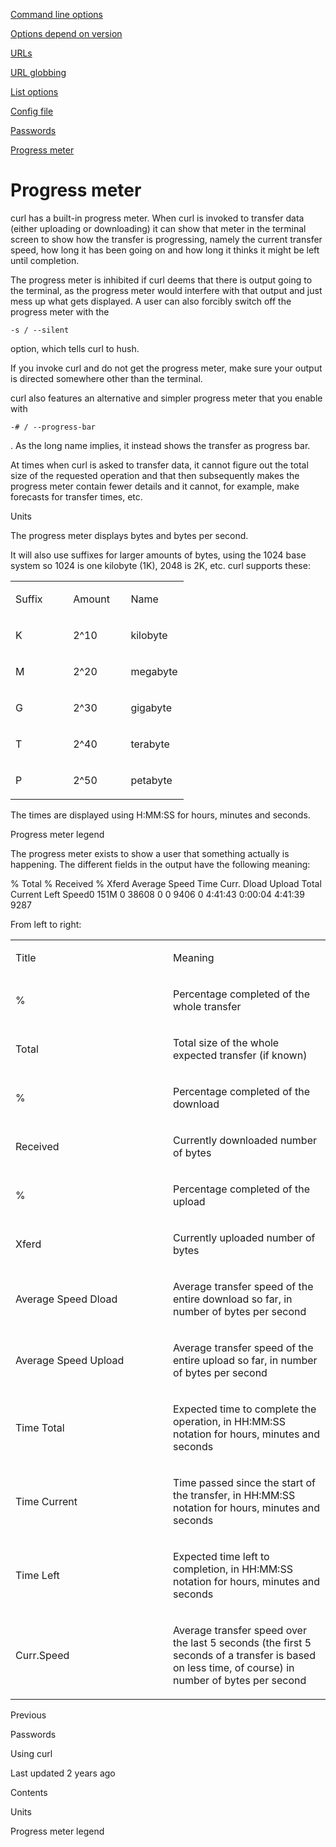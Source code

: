 <a href="options.html" class="navButton-94f2579c--pageItemWithChildrenNested-2c5d8183--navButtonClickable-161b88ca">

<span class="text-4505230f--UIH300-2063425d--textContentFamily-49a318e1--navButtonLabel-14a4968f">Command line options</span>

</a>

<a href="versions.html" class="navButton-94f2579c--pageItemWithChildrenNested-2c5d8183--navButtonClickable-161b88ca">

<span class="text-4505230f--UIH300-2063425d--textContentFamily-49a318e1--navButtonLabel-14a4968f">Options depend on version</span>

</a>

<a href="urls.html" class="navButton-94f2579c--pageItemWithChildrenNested-2c5d8183--navButtonClickable-161b88ca">

<span class="text-4505230f--UIH300-2063425d--textContentFamily-49a318e1--navButtonLabel-14a4968f">URLs</span>

</a>

<a href="globbing.html" class="navButton-94f2579c--pageItemWithChildrenNested-2c5d8183--navButtonClickable-161b88ca">

<span class="text-4505230f--UIH300-2063425d--textContentFamily-49a318e1--navButtonLabel-14a4968f">URL globbing</span>

</a>

<a href="listopts.html" class="navButton-94f2579c--pageItemWithChildrenNested-2c5d8183--navButtonClickable-161b88ca">

<span class="text-4505230f--UIH300-2063425d--textContentFamily-49a318e1--navButtonLabel-14a4968f">List options</span>

</a>

<a href="configfile.html" class="navButton-94f2579c--pageItemWithChildrenNested-2c5d8183--navButtonClickable-161b88ca">

<span class="text-4505230f--UIH300-2063425d--textContentFamily-49a318e1--navButtonLabel-14a4968f">Config file</span>

</a>

<a href="passwords.html" class="navButton-94f2579c--pageItemWithChildrenNested-2c5d8183--navButtonClickable-161b88ca">

<span class="text-4505230f--UIH300-2063425d--textContentFamily-49a318e1--navButtonLabel-14a4968f">Passwords</span>

</a>

<a href="progressmeter.html" class="navButton-94f2579c--pageItemWithChildrenNested-2c5d8183--navButtonClickable-161b88ca--navButtonOpened-6a88552e">

<span class="text-4505230f--UIH300-2063425d--textContentFamily-49a318e1--navButtonLabel-14a4968f">Progress meter</span>

</a>

# <span class="text-4505230f--DisplayH900-bfb998fa--textContentFamily-49a318e1">Progress meter</span>

<span class="text-4505230f--UIH300-2063425d--textUIFamily-5ebd8e40--text-8ee2c8b2">

</span>

<span class="text-4505230f--UIH300-2063425d--textUIFamily-5ebd8e40--text-8ee2c8b2">

</span>

<span class="text-4505230f--TextH400-3033861f--textContentFamily-49a318e1">

<span data-key="e1e0b093d45942f794e50666aee31555">

<span data-offset-key="e1e0b093d45942f794e50666aee31555:0">curl has a built-in progress meter. When curl is invoked to transfer data (either uploading or downloading) it can show that meter in the terminal screen to show how the transfer is progressing, namely the current transfer speed, how long it has been going on and how long it thinks it might be left until completion.</span>

</span>

</span>

<span class="text-4505230f--TextH400-3033861f--textContentFamily-49a318e1">

<span data-key="e1d2b4779eb246ac8c43e19465195857">

<span data-offset-key="e1d2b4779eb246ac8c43e19465195857:0">The progress meter is inhibited if curl deems that there is output going to the terminal, as the progress meter would interfere with that output and just mess up what gets displayed. A user can also forcibly switch off the progress meter with the </span>

<span data-offset-key="e1d2b4779eb246ac8c43e19465195857:1">`-s / --silent`</span>

<span data-offset-key="e1d2b4779eb246ac8c43e19465195857:2"> option, which tells curl to hush.</span>

</span>

</span>

<span class="text-4505230f--TextH400-3033861f--textContentFamily-49a318e1">

<span data-key="fbe59381b0e64f6ab1a6df553f587d8c">

<span data-offset-key="fbe59381b0e64f6ab1a6df553f587d8c:0">If you invoke curl and do not get the progress meter, make sure your output is directed somewhere other than the terminal.</span>

</span>

</span>

<span class="text-4505230f--TextH400-3033861f--textContentFamily-49a318e1">

<span data-key="c2a23e1dc87a439d95315f0fd76f762a">

<span data-offset-key="c2a23e1dc87a439d95315f0fd76f762a:0">curl also features an alternative and simpler progress meter that you enable with </span>

<span data-offset-key="c2a23e1dc87a439d95315f0fd76f762a:1">`-# / --progress-bar`</span>

<span data-offset-key="c2a23e1dc87a439d95315f0fd76f762a:2">. As the long name implies, it instead shows the transfer as progress bar.</span>

</span>

</span>

<span class="text-4505230f--TextH400-3033861f--textContentFamily-49a318e1">

<span data-key="c3005949df5b47bfbb4823b427434205">

<span data-offset-key="c3005949df5b47bfbb4823b427434205:0">At times when curl is asked to transfer data, it cannot figure out the total size of the requested operation and that then subsequently makes the progress meter contain fewer details and it cannot, for example, make forecasts for transfer times, etc.</span>

</span>

</span>

<span class="text-4505230f--HeadingH700-04e1a2a3--textContentFamily-49a318e1">

<span data-key="2c34cef0de0c440fbd26b151bc846c7c">

<span data-offset-key="2c34cef0de0c440fbd26b151bc846c7c:0">Units</span>

</span>

</span>

<span class="text-4505230f--TextH400-3033861f--textContentFamily-49a318e1">

<span data-key="92e87e3869ed48c08c0cebbf5b351519">

<span data-offset-key="92e87e3869ed48c08c0cebbf5b351519:0">The progress meter displays bytes and bytes per second.</span>

</span>

</span>

<span class="text-4505230f--TextH400-3033861f--textContentFamily-49a318e1">

<span data-key="8908065f2584417ea76ab67cfaee3a48">

<span data-offset-key="8908065f2584417ea76ab67cfaee3a48:0">It will also use suffixes for larger amounts of bytes, using the 1024 base system so 1024 is one kilobyte (1K), 2048 is 2K, etc. curl supports these:</span>

</span>

</span>

<table>

<colgroup>

<col style="width: 33%" />

<col style="width: 33%" />

<col style="width: 33%" />

</colgroup>

<tbody>

<tr class="odd">

<td style="text-align: left;">

<p>

<span class="text-4505230f--UIH400-4e41e82a--textContentFamily-49a318e1">

<span data-key="7c1dce79447747e8aeea097382b976ed">

<span data-offset-key="7c1dce79447747e8aeea097382b976ed:0">Suffix</span>

</span>

</span>

</p>

</td>

<td style="text-align: left;">

<p>

<span class="text-4505230f--UIH400-4e41e82a--textContentFamily-49a318e1">

<span data-key="9955638b09ae44aeac253f6c97f84381">

<span data-offset-key="9955638b09ae44aeac253f6c97f84381:0">Amount</span>

</span>

</span>

</p>

</td>

<td style="text-align: left;">

<p>

<span class="text-4505230f--UIH400-4e41e82a--textContentFamily-49a318e1">

<span data-key="960b9868e98549d49585ead866a316ee">

<span data-offset-key="960b9868e98549d49585ead866a316ee:0">Name</span>

</span>

</span>

</p>

</td>

</tr>

<tr class="even">

<td style="text-align: left;">

<p>

<span class="text-4505230f--TextH400-3033861f--textContentFamily-49a318e1">

<span data-key="6027912143904b29966fa618a9e2df89">

<span data-offset-key="6027912143904b29966fa618a9e2df89:0">K</span>

</span>

</span>

</p>

</td>

<td style="text-align: left;">

<p>

<span class="text-4505230f--TextH400-3033861f--textContentFamily-49a318e1">

<span data-key="d0acdc0ccb9b49ffa88ee40d5682bb4a">

<span data-offset-key="d0acdc0ccb9b49ffa88ee40d5682bb4a:0">2^10</span>

</span>

</span>

</p>

</td>

<td style="text-align: left;">

<p>

<span class="text-4505230f--TextH400-3033861f--textContentFamily-49a318e1">

<span data-key="f0fc64e3d2ba45f5a949f69db3c7558e">

<span data-offset-key="f0fc64e3d2ba45f5a949f69db3c7558e:0">kilobyte</span>

</span>

</span>

</p>

</td>

</tr>

<tr class="odd">

<td style="text-align: left;">

<p>

<span class="text-4505230f--TextH400-3033861f--textContentFamily-49a318e1">

<span data-key="783dc729b08148279c9e72732eb4ba81">

<span data-offset-key="783dc729b08148279c9e72732eb4ba81:0">M</span>

</span>

</span>

</p>

</td>

<td style="text-align: left;">

<p>

<span class="text-4505230f--TextH400-3033861f--textContentFamily-49a318e1">

<span data-key="ec04f2c9c951436db9cf55f4ab484679">

<span data-offset-key="ec04f2c9c951436db9cf55f4ab484679:0">2^20</span>

</span>

</span>

</p>

</td>

<td style="text-align: left;">

<p>

<span class="text-4505230f--TextH400-3033861f--textContentFamily-49a318e1">

<span data-key="b1c13cca4443416aa4c4298f8390dc82">

<span data-offset-key="b1c13cca4443416aa4c4298f8390dc82:0">megabyte</span>

</span>

</span>

</p>

</td>

</tr>

<tr class="even">

<td style="text-align: left;">

<p>

<span class="text-4505230f--TextH400-3033861f--textContentFamily-49a318e1">

<span data-key="434568d0fd574cb0af590e19291add68">

<span data-offset-key="434568d0fd574cb0af590e19291add68:0">G</span>

</span>

</span>

</p>

</td>

<td style="text-align: left;">

<p>

<span class="text-4505230f--TextH400-3033861f--textContentFamily-49a318e1">

<span data-key="3fa9d130c48d4c5a8bd671a9e20651ff">

<span data-offset-key="3fa9d130c48d4c5a8bd671a9e20651ff:0">2^30</span>

</span>

</span>

</p>

</td>

<td style="text-align: left;">

<p>

<span class="text-4505230f--TextH400-3033861f--textContentFamily-49a318e1">

<span data-key="d7fc84f1492446b7a6945106c850bc28">

<span data-offset-key="d7fc84f1492446b7a6945106c850bc28:0">gigabyte</span>

</span>

</span>

</p>

</td>

</tr>

<tr class="odd">

<td style="text-align: left;">

<p>

<span class="text-4505230f--TextH400-3033861f--textContentFamily-49a318e1">

<span data-key="56d40ee1438b4ad28cffd1e41ca046b5">

<span data-offset-key="56d40ee1438b4ad28cffd1e41ca046b5:0">T</span>

</span>

</span>

</p>

</td>

<td style="text-align: left;">

<p>

<span class="text-4505230f--TextH400-3033861f--textContentFamily-49a318e1">

<span data-key="3cc7e5b3697644a3bb15bc0e5812603b">

<span data-offset-key="3cc7e5b3697644a3bb15bc0e5812603b:0">2^40</span>

</span>

</span>

</p>

</td>

<td style="text-align: left;">

<p>

<span class="text-4505230f--TextH400-3033861f--textContentFamily-49a318e1">

<span data-key="549b291735de42ee9eaecb1b3238f7b8">

<span data-offset-key="549b291735de42ee9eaecb1b3238f7b8:0">terabyte</span>

</span>

</span>

</p>

</td>

</tr>

<tr class="even">

<td style="text-align: left;">

<p>

<span class="text-4505230f--TextH400-3033861f--textContentFamily-49a318e1">

<span data-key="af2eac4e0d784653a31f2195ce8cf865">

<span data-offset-key="af2eac4e0d784653a31f2195ce8cf865:0">P</span>

</span>

</span>

</p>

</td>

<td style="text-align: left;">

<p>

<span class="text-4505230f--TextH400-3033861f--textContentFamily-49a318e1">

<span data-key="ff19430bfafa45679980056b374b473b">

<span data-offset-key="ff19430bfafa45679980056b374b473b:0">2^50</span>

</span>

</span>

</p>

</td>

<td style="text-align: left;">

<p>

<span class="text-4505230f--TextH400-3033861f--textContentFamily-49a318e1">

<span data-key="2b9982776c2b4b729da0230b3eb7ffa7">

<span data-offset-key="2b9982776c2b4b729da0230b3eb7ffa7:0">petabyte</span>

</span>

</span>

</p>

</td>

</tr>

</tbody>

</table>

<span class="text-4505230f--TextH400-3033861f--textContentFamily-49a318e1">

<span data-key="ef1398aa73214d0681b7a44d962bcb39">

<span data-offset-key="ef1398aa73214d0681b7a44d962bcb39:0">The times are displayed using H:MM:SS for hours, minutes and seconds.</span>

</span>

</span>

<span class="text-4505230f--HeadingH700-04e1a2a3--textContentFamily-49a318e1">

<span data-key="7ba85c1d3afe4a7784815c54968ad574">

<span data-offset-key="7ba85c1d3afe4a7784815c54968ad574:0">Progress meter legend</span>

</span>

</span>

<span class="text-4505230f--TextH400-3033861f--textContentFamily-49a318e1">

<span data-key="390d829689fc4399838049321b871664">

<span data-offset-key="390d829689fc4399838049321b871664:0">The progress meter exists to show a user that something actually is happening. The different fields in the output have the following meaning:</span>

</span>

</span>    % Total    % Received % Xferd  Average Speed          Time             Curr.                               Dload  Upload Total    Current  Left    Speed0  151M    0 38608    0     0   9406      0  4:41:43  0:00:04  4:41:39  9287<span class="text-4505230f--TextH400-3033861f--textContentFamily-49a318e1">

<span data-key="dd7fa39f953048d0ad148fff0add1835">

<span data-offset-key="dd7fa39f953048d0ad148fff0add1835:0">From left to right:</span>

</span>

</span>

<table>

<colgroup>

<col style="width: 50%" />

<col style="width: 50%" />

</colgroup>

<tbody>

<tr class="odd">

<td style="text-align: left;">

<p>

<span class="text-4505230f--UIH400-4e41e82a--textContentFamily-49a318e1">

<span data-key="067977e7b5bb476aacdac1945944da30">

<span data-offset-key="067977e7b5bb476aacdac1945944da30:0">Title</span>

</span>

</span>

</p>

</td>

<td style="text-align: left;">

<p>

<span class="text-4505230f--UIH400-4e41e82a--textContentFamily-49a318e1">

<span data-key="0668d01e59d849c68cb4403f44e6aba2">

<span data-offset-key="0668d01e59d849c68cb4403f44e6aba2:0">Meaning</span>

</span>

</span>

</p>

</td>

</tr>

<tr class="even">

<td style="text-align: left;">

<p>

<span class="text-4505230f--TextH400-3033861f--textContentFamily-49a318e1">

<span data-key="48c3a18ca6ad4f35aa201e7cc83fc5f5">

<span data-offset-key="48c3a18ca6ad4f35aa201e7cc83fc5f5:0">%</span>

</span>

</span>

</p>

</td>

<td style="text-align: left;">

<p>

<span class="text-4505230f--TextH400-3033861f--textContentFamily-49a318e1">

<span data-key="05319fa9476244aa8d3461a28a8fd795">

<span data-offset-key="05319fa9476244aa8d3461a28a8fd795:0">Percentage completed of the whole transfer</span>

</span>

</span>

</p>

</td>

</tr>

<tr class="odd">

<td style="text-align: left;">

<p>

<span class="text-4505230f--TextH400-3033861f--textContentFamily-49a318e1">

<span data-key="6afa2d61f86943da8738e9fb81bb3566">

<span data-offset-key="6afa2d61f86943da8738e9fb81bb3566:0">Total</span>

</span>

</span>

</p>

</td>

<td style="text-align: left;">

<p>

<span class="text-4505230f--TextH400-3033861f--textContentFamily-49a318e1">

<span data-key="34421ebc12704189bb7176d3287c906a">

<span data-offset-key="34421ebc12704189bb7176d3287c906a:0">Total size of the whole expected transfer (if known)</span>

</span>

</span>

</p>

</td>

</tr>

<tr class="even">

<td style="text-align: left;">

<p>

<span class="text-4505230f--TextH400-3033861f--textContentFamily-49a318e1">

<span data-key="dbaff83e955a4554b05177b977bd3359">

<span data-offset-key="dbaff83e955a4554b05177b977bd3359:0">%</span>

</span>

</span>

</p>

</td>

<td style="text-align: left;">

<p>

<span class="text-4505230f--TextH400-3033861f--textContentFamily-49a318e1">

<span data-key="543cbe1d1dfb42eb9e4550daa1f8705f">

<span data-offset-key="543cbe1d1dfb42eb9e4550daa1f8705f:0">Percentage completed of the download</span>

</span>

</span>

</p>

</td>

</tr>

<tr class="odd">

<td style="text-align: left;">

<p>

<span class="text-4505230f--TextH400-3033861f--textContentFamily-49a318e1">

<span data-key="087c2e292b834acb8f676cc8afb26457">

<span data-offset-key="087c2e292b834acb8f676cc8afb26457:0">Received</span>

</span>

</span>

</p>

</td>

<td style="text-align: left;">

<p>

<span class="text-4505230f--TextH400-3033861f--textContentFamily-49a318e1">

<span data-key="6a6f803e2d514dcea554f80b5b1b666d">

<span data-offset-key="6a6f803e2d514dcea554f80b5b1b666d:0">Currently downloaded number of bytes</span>

</span>

</span>

</p>

</td>

</tr>

<tr class="even">

<td style="text-align: left;">

<p>

<span class="text-4505230f--TextH400-3033861f--textContentFamily-49a318e1">

<span data-key="0769ca6c17114296b54056a65d518c52">

<span data-offset-key="0769ca6c17114296b54056a65d518c52:0">%</span>

</span>

</span>

</p>

</td>

<td style="text-align: left;">

<p>

<span class="text-4505230f--TextH400-3033861f--textContentFamily-49a318e1">

<span data-key="c9d2c95eaa914efb93493488af3a3e5f">

<span data-offset-key="c9d2c95eaa914efb93493488af3a3e5f:0">Percentage completed of the upload</span>

</span>

</span>

</p>

</td>

</tr>

<tr class="odd">

<td style="text-align: left;">

<p>

<span class="text-4505230f--TextH400-3033861f--textContentFamily-49a318e1">

<span data-key="3d8cfcd1bacd4b119b01f018105eab67">

<span data-offset-key="3d8cfcd1bacd4b119b01f018105eab67:0">Xferd</span>

</span>

</span>

</p>

</td>

<td style="text-align: left;">

<p>

<span class="text-4505230f--TextH400-3033861f--textContentFamily-49a318e1">

<span data-key="005740611564456ea9469ff69db2ea7e">

<span data-offset-key="005740611564456ea9469ff69db2ea7e:0">Currently uploaded number of bytes</span>

</span>

</span>

</p>

</td>

</tr>

<tr class="even">

<td style="text-align: left;">

<p>

<span class="text-4505230f--TextH400-3033861f--textContentFamily-49a318e1">

<span data-key="f03bb8afc5e946b3810cdbbc6bc329cd">

<span data-offset-key="f03bb8afc5e946b3810cdbbc6bc329cd:0">Average Speed Dload</span>

</span>

</span>

</p>

</td>

<td style="text-align: left;">

<p>

<span class="text-4505230f--TextH400-3033861f--textContentFamily-49a318e1">

<span data-key="c44e8c13e7e9471582ed50b3d4cda5d2">

<span data-offset-key="c44e8c13e7e9471582ed50b3d4cda5d2:0">Average transfer speed of the entire download so far, in number of bytes per second</span>

</span>

</span>

</p>

</td>

</tr>

<tr class="odd">

<td style="text-align: left;">

<p>

<span class="text-4505230f--TextH400-3033861f--textContentFamily-49a318e1">

<span data-key="ddb4751571904bb1ae1745e73e35125c">

<span data-offset-key="ddb4751571904bb1ae1745e73e35125c:0">Average Speed Upload</span>

</span>

</span>

</p>

</td>

<td style="text-align: left;">

<p>

<span class="text-4505230f--TextH400-3033861f--textContentFamily-49a318e1">

<span data-key="135ff02493b444f882a07d8c3a6da7f4">

<span data-offset-key="135ff02493b444f882a07d8c3a6da7f4:0">Average transfer speed of the entire upload so far, in number of bytes per second</span>

</span>

</span>

</p>

</td>

</tr>

<tr class="even">

<td style="text-align: left;">

<p>

<span class="text-4505230f--TextH400-3033861f--textContentFamily-49a318e1">

<span data-key="9e549c80d68f4775b63de25023858262">

<span data-offset-key="9e549c80d68f4775b63de25023858262:0">Time Total</span>

</span>

</span>

</p>

</td>

<td style="text-align: left;">

<p>

<span class="text-4505230f--TextH400-3033861f--textContentFamily-49a318e1">

<span data-key="a2dc5a645bf643b7bda2a09a8549fe31">

<span data-offset-key="a2dc5a645bf643b7bda2a09a8549fe31:0">Expected time to complete the operation, in HH:MM:SS notation for hours, minutes and seconds</span>

</span>

</span>

</p>

</td>

</tr>

<tr class="odd">

<td style="text-align: left;">

<p>

<span class="text-4505230f--TextH400-3033861f--textContentFamily-49a318e1">

<span data-key="1185627e6424491ca77f4b2da03af229">

<span data-offset-key="1185627e6424491ca77f4b2da03af229:0">Time Current</span>

</span>

</span>

</p>

</td>

<td style="text-align: left;">

<p>

<span class="text-4505230f--TextH400-3033861f--textContentFamily-49a318e1">

<span data-key="7c8495d0b37a460c828b7185b3851a48">

<span data-offset-key="7c8495d0b37a460c828b7185b3851a48:0">Time passed since the start of the transfer, in HH:MM:SS notation for hours, minutes and seconds</span>

</span>

</span>

</p>

</td>

</tr>

<tr class="even">

<td style="text-align: left;">

<p>

<span class="text-4505230f--TextH400-3033861f--textContentFamily-49a318e1">

<span data-key="0c78fabff9a14ee2833bdeded740719f">

<span data-offset-key="0c78fabff9a14ee2833bdeded740719f:0">Time Left</span>

</span>

</span>

</p>

</td>

<td style="text-align: left;">

<p>

<span class="text-4505230f--TextH400-3033861f--textContentFamily-49a318e1">

<span data-key="88af0c9fa5ce451d8913f253b69850c2">

<span data-offset-key="88af0c9fa5ce451d8913f253b69850c2:0">Expected time left to completion, in HH:MM:SS notation for hours, minutes and seconds</span>

</span>

</span>

</p>

</td>

</tr>

<tr class="odd">

<td style="text-align: left;">

<p>

<span class="text-4505230f--TextH400-3033861f--textContentFamily-49a318e1">

<span data-key="2e82937a1cce4007b9b039bdfd11ee99">

<span data-offset-key="2e82937a1cce4007b9b039bdfd11ee99:0">Curr.Speed</span>

</span>

</span>

</p>

</td>

<td style="text-align: left;">

<p>

<span class="text-4505230f--TextH400-3033861f--textContentFamily-49a318e1">

<span data-key="c6c7bf9129114c4ba0907455e40e03b7">

<span data-offset-key="c6c7bf9129114c4ba0907455e40e03b7:0">Average transfer speed over the last 5 seconds (the first 5 seconds of a transfer is based on less time, of course) in number of bytes per second</span>

</span>

</span>

</p>

</td>

</tr>

</tbody>

</table>

<a href="passwords.html" class="reset-3c756112--card-6570f064--whiteCard-fff091a4--cardPrevious-56a5e674">

</a>

<span class="text-4505230f--TextH200-a3425406--textContentFamily-49a318e1">Previous</span>

<span class="text-4505230f--UIH400-4e41e82a--textContentFamily-49a318e1">Passwords</span>

<a href="../usingcurl.html" class="reset-3c756112--card-6570f064--whiteCard-fff091a4--cardNext-19241c42">

</a>

<span class="text-4505230f--UIH400-4e41e82a--textContentFamily-49a318e1">Using curl</span>

<span class="text-4505230f--TextH200-a3425406--textContentFamily-49a318e1">Last updated 2 years ago</span>

<span class="text-4505230f--InfoH100-1e92e1d1--textContentFamily-49a318e1">Contents</span>

<a href="progressmeter.html#units" class="reset-3c756112--menuItem-aa02f6ec--menuItemLight-757d5235--menuItemInline-173bdf97--pageTocItem-f4427024">

</a>

<span class="text-4505230f--UIH300-2063425d--textContentFamily-49a318e1">

<span class="text-4505230f--UIH200-50ead35f--textContentFamily-49a318e1">Units</span>

</span>

<a href="progressmeter.html#progress-meter-legend" class="reset-3c756112--menuItem-aa02f6ec--menuItemLight-757d5235--menuItemInline-173bdf97--pageTocItem-f4427024">

</a>

<span class="text-4505230f--UIH300-2063425d--textContentFamily-49a318e1">

<span class="text-4505230f--UIH200-50ead35f--textContentFamily-49a318e1">Progress meter legend</span>

</span>
